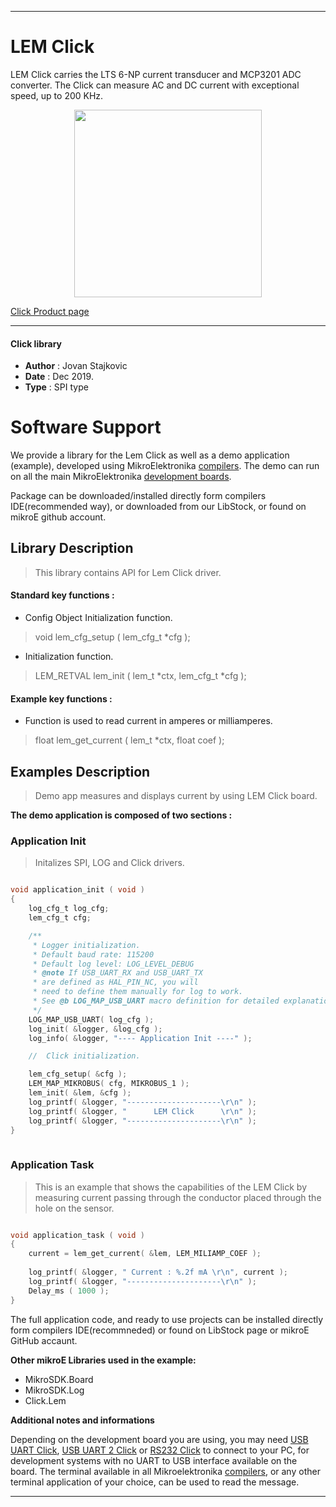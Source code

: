 

---
# LEM Click

LEM Click carries the LTS 6-NP current transducer and MCP3201 ADC converter. The Click can measure AC and DC current with exceptional speed, up to 200 KHz.

<p align="center">
  <img src="https://download.mikroe.com/images/click_for_ide/lem__click.png" height=300px>
</p>

[Click Product page](https://www.mikroe.com/lem-click)

---


#### Click library 

- **Author**        : Jovan Stajkovic
- **Date**          : Dec 2019.
- **Type**          : SPI type


# Software Support

We provide a library for the Lem Click 
as well as a demo application (example), developed using MikroElektronika 
[compilers](https://shop.mikroe.com/compilers). 
The demo can run on all the main MikroElektronika [development boards](https://shop.mikroe.com/development-boards).

Package can be downloaded/installed directly form compilers IDE(recommended way), or downloaded from our LibStock, or found on mikroE github account. 

## Library Description

> This library contains API for Lem Click driver.

#### Standard key functions :

- Config Object Initialization function.
> void lem_cfg_setup ( lem_cfg_t *cfg ); 
 
- Initialization function.
> LEM_RETVAL lem_init ( lem_t *ctx, lem_cfg_t *cfg );


#### Example key functions :

- Function is used to read current in amperes or milliamperes.
> float lem_get_current ( lem_t *ctx, float coef );

## Examples Description

> 
> Demo app measures and displays current by using LEM Click board.
> 

**The demo application is composed of two sections :**

### Application Init 

>
> Initalizes SPI, LOG and Click drivers.
> 

```c

void application_init ( void )
{
    log_cfg_t log_cfg;
    lem_cfg_t cfg;

    /** 
     * Logger initialization.
     * Default baud rate: 115200
     * Default log level: LOG_LEVEL_DEBUG
     * @note If USB_UART_RX and USB_UART_TX 
     * are defined as HAL_PIN_NC, you will 
     * need to define them manually for log to work. 
     * See @b LOG_MAP_USB_UART macro definition for detailed explanation.
     */
    LOG_MAP_USB_UART( log_cfg );
    log_init( &logger, &log_cfg );
    log_info( &logger, "---- Application Init ----" );

    //  Click initialization.

    lem_cfg_setup( &cfg );
    LEM_MAP_MIKROBUS( cfg, MIKROBUS_1 );
    lem_init( &lem, &cfg );
    log_printf( &logger, "---------------------\r\n" );
    log_printf( &logger, "      LEM Click      \r\n" );
    log_printf( &logger, "---------------------\r\n" );
}
  
```

### Application Task

>
> This is an example that shows the capabilities of the LEM Click by measuring 
> current passing through the conductor placed through the hole on the sensor.
> 

```c

void application_task ( void )
{
    current = lem_get_current( &lem, LEM_MILIAMP_COEF );
    
    log_printf( &logger, " Current : %.2f mA \r\n", current );
    log_printf( &logger, "---------------------\r\n" );
    Delay_ms ( 1000 );
}

```

The full application code, and ready to use projects can be  installed directly form compilers IDE(recommneded) or found on LibStock page or mikroE GitHub accaunt.

**Other mikroE Libraries used in the example:** 

- MikroSDK.Board
- MikroSDK.Log
- Click.Lem

**Additional notes and informations**

Depending on the development board you are using, you may need 
[USB UART Click](https://shop.mikroe.com/usb-uart-click), 
[USB UART 2 Click](https://shop.mikroe.com/usb-uart-2-click) or 
[RS232 Click](https://shop.mikroe.com/rs232-click) to connect to your PC, for 
development systems with no UART to USB interface available on the board. The 
terminal available in all Mikroelektronika 
[compilers](https://shop.mikroe.com/compilers), or any other terminal application 
of your choice, can be used to read the message.



---
